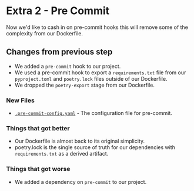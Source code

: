 # Extra 2 - Pre Commit

Now we'd like to cash in on pre-commit hooks this will remove some of the complexity from our Dockerfile.

## Changes from previous step

* We added a `pre-commit` hook to our project.
* We used a pre-commit hook to export a `requirements.txt` file from our `pyproject.toml` and `poetry.lock` files outside of
  our Dockerfile.
* We dropped the `poetry-export` stage from our Dockerfile.

### New Files

* [`.pre-commit-config.yaml`](../.pre-commit-config.yaml) - The configuration file for pre-commit.

### Things that got better

* Our Dockerfile is almost back to its original simplicity.
* poetry.lock is the single source of truth for our dependencies with `requirements.txt` as a derived artifact.

### Things that got worse

* We added a dependency on `pre-commit` to our project.

